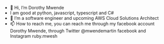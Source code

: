 - 👋 Hi, I’m Dorothy Mwende
- I am good at python, javascript, typescript and C#
- 👀 I’m a software engineer and upcoming AWS Cloud Solutions Architect
- 📫 How to reach me, you can reach me through my facebook account Dorothy Mwende, through Twitter @mwendemartin facebook and Instagram ruby.mwesh

<!---
cybergir/cybergir is a ✨ special ✨ repository because its `README.md` (this file) appears on your GitHub profile.
You can click the Preview link to take a look at your changes.
--->
